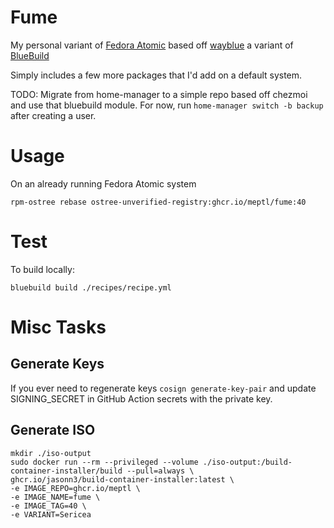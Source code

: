 # Fume
My personal variant of [Fedora Atomic](https://fedoraproject.org/atomic-desktops/)
based off [wayblue](https://github.com/wayblueorg/wayblue/)
a variant of [BlueBuild](https://blue-build.org/)

Simply includes a few more packages that I'd add on a default system.

TODO: Migrate from home-manager to a simple repo based off chezmoi and use that
bluebuild module.
For now, run `home-manager switch -b backup` after creating a user.

# Usage
On an already running Fedora Atomic system
```
rpm-ostree rebase ostree-unverified-registry:ghcr.io/meptl/fume:40
```

# Test
To build locally:
```
bluebuild build ./recipes/recipe.yml
```


# Misc Tasks
## Generate Keys
If you ever need to regenerate keys `cosign generate-key-pair` and update
SIGNING_SECRET in GitHub Action secrets with the private key.

## Generate ISO
```
mkdir ./iso-output
sudo docker run --rm --privileged --volume ./iso-output:/build-container-installer/build --pull=always \
ghcr.io/jasonn3/build-container-installer:latest \
-e IMAGE_REPO=ghcr.io/meptl \
-e IMAGE_NAME=fume \
-e IMAGE_TAG=40 \
-e VARIANT=Sericea
```
